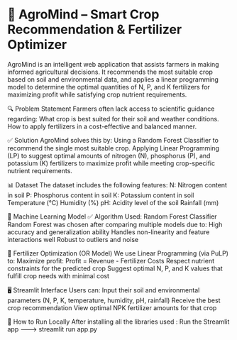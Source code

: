 # 🌾 AgroMind – Smart Crop Recommendation & Fertilizer Optimizer
AgroMind is an intelligent web application that assists farmers in making informed agricultural decisions. It recommends the most suitable crop based on soil and environmental data, and applies a linear programming model to determine the optimal quantities of N, P, and K fertilizers for maximizing profit while satisfying crop nutrient requirements.

🔍 Problem Statement
Farmers often lack access to scientific guidance regarding:
What crop is best suited for their soil and weather conditions.
How to apply fertilizers in a cost-effective and balanced manner.

✅ Solution
AgroMind solves this by:
Using a Random Forest Classifier to recommend the single most suitable crop.
Applying Linear Programming (LP) to suggest optimal amounts of nitrogen (N), phosphorus (P), and potassium (K) fertilizers to maximize profit while meeting crop-specific nutrient requirements.

📊 Dataset
The dataset includes the following features:
N: Nitrogen content in soil
P: Phosphorus content in soil
K: Potassium content in soil
Temperature (°C)
Humidity (%)
pH: Acidity level of the soil
Rainfall (mm)

🧠 Machine Learning Model
✅ Algorithm Used: Random Forest Classifier
Random Forest was chosen after comparing multiple models due to:
High accuracy and generalization ability
Handles non-linearity and feature interactions well
Robust to outliers and noise

🧮 Fertilizer Optimization (OR Model)
We use Linear Programming (via PuLP) to:
Maximize profit: Profit = Revenue - Fertilizer Costs
Respect nutrient constraints for the predicted crop
Suggest optimal N, P, and K values that fulfill crop needs with minimal cost

🖥️ Streamlit Interface
Users can:
Input their soil and environmental parameters (N, P, K, temperature, humidity, pH, rainfall)
Receive the best crop recommendation
View optimal NPK fertilizer amounts for that crop

🚀 How to Run Locally
After installing all the libraries used :
Run the Streamlit app --->  streamlit run app.py
